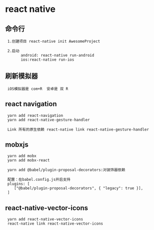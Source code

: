 # react native

  ## 命令行
     
     1.创建项目 react-native init AwesomeProject

     2.启动 
           android: react-native run-android
           ios:react-native run-ios

  ## 刷新模拟器

     iOS模拟器是 com+R  安卓是 双 R

  ## react navigation

     yarn add react-navigation
     yarn add react-native-gesture-handler

     Link 所有的原生依赖 react-native link react-native-gesture-handler

  ## mobxjs
     
     yarn add mobx
     yarn add mobx-react

     yarn add @babel/plugin-proposal-decorators:对装饰器依赖

     配置：在babel.config.js开启支持
     plugins: [
        ["@babel/plugin-proposal-decorators", { "legacy": true }],
     ]

  ## react-native-vector-icons
     
     yarn add react-native-vector-icons
     react-native link react-native-vector-icons